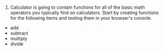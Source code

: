 1. Calculator is going to contain functions for all of the basic math operators you typically find on calculators. 
Start by creating functions for the following items and testing them in your browser's console.
- add 
- subtract
- multiply
- divide
